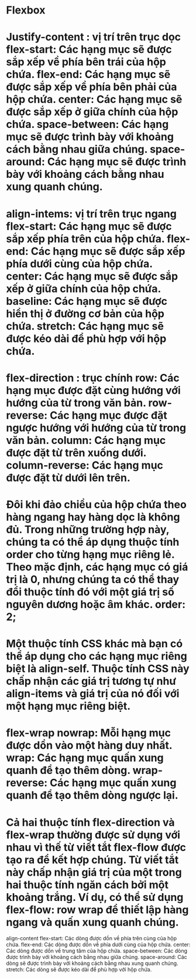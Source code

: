 # Flexbox

Justify-content : vị trí trên trục dọc
flex-start: Các hạng mục sẽ được sắp xếp về phía bên trái của hộp chứa.
flex-end: Các hạng mục sẽ được sắp xếp về phía bên phải của hộp chứa.
center: Các hạng mục sẽ được sắp xếp ở giữa chính của hộp chứa.
space-between: Các hạng mục sẽ được trình bày với khoảng cách bằng nhau giữa chúng.
space-around: Các hạng mục sẽ được trình bày với khoảng cách bằng nhau xung quanh chúng.
===============
align-intems:  vị trí trên trục ngang		
flex-start: Các hạng mục sẽ được sắp xếp phía trên của hộp chứa.
flex-end: Các hạng mục sẽ được sắp xếp phía dưới cùng của hộp chứa.
center: Các hạng mục sẽ được sắp xếp ở giữa chính của hộp chứa.
baseline: Các hạng mục sẽ được hiển thị ở đường cơ bản của hộp chứa.
stretch: Các hạng mục sẽ được kéo dài để phù hợp với hộp chứa.
================
flex-direction : trục chính
row: Các hạng mục được đặt cùng hướng với hướng của từ trong văn bản.
row-reverse: Các hạng mục được đặt ngược hướng với hướng của từ trong văn bản.
column: Các hạng mục được đặt từ trên xuống dưới.
column-reverse: Các hạng mục được đặt từ dưới lên trên.
=================
Đôi khi đảo chiều của hộp chứa theo hàng ngang hay hàng dọc là không đủ. Trong những trường hợp này, chúng ta có thể áp dụng thuộc tính order cho từng hạng mục riêng lẻ. Theo mặc định, các hạng mục có giá trị là 0, nhưng chúng ta có thể thay đổi thuộc tính đó với một giá trị số nguyên dương hoặc âm khác.
order: 2;
=================
Một thuộc tính CSS khác mà bạn có thể áp dụng cho các hạng mục riêng biệt là align-self. Thuộc tính CSS này chấp nhận các giá trị tương tự như align-items và giá trị của nó đối với một hạng mục riêng biệt.
==================
flex-wrap
nowrap: Mỗi hạng mục được dồn vào một hàng duy nhất.
wrap: Các hạng mục quấn xung quanh để tạo thêm dòng.
wrap-reverse: Các hạng mục quấn xung quanh để tạo thêm dòng ngược lại.
===================
Cả hai thuộc tính flex-direction và flex-wrap thường được sử dụng với nhau vì thế từ viết tắt flex-flow được tạo ra để kết hợp chúng. Từ viết tắt này chấp nhận giá trị của một trong hai thuộc tính ngăn cách bởi một khoảng trắng.
Ví dụ, có thể sử dụng flex-flow: row wrap để thiết lập hàng ngang và quấn xung quanh chúng.
===================
align-content
flex-start: Các dòng được dồn về phía trên cùng của hộp chứa.
flex-end: Các dòng được dồn về phía dưới cùng của hộp chứa.
center: Các dòng được dồn về trung tâm của hộp chứa.
space-between: Các dòng được trình bày với khoảng cách bằng nhau giữa chúng.
space-around: Các dòng sẽ được trình bày với khoảng cách bằng nhau xung quanh chúng.
stretch: Các dòng sẽ được kéo dài để phù hợp với hộp chứa.

